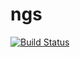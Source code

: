 ngs
===

[![Build Status](https://travis-ci.org/nmdp-bioinformatics/ngs.svg?branch=master)](https://travis-ci.org/nmdp-bioinformatics/ngs)